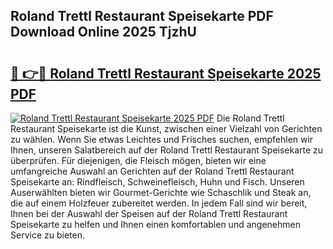 ## Roland Trettl Restaurant Speisekarte PDF Download Online 2025 TjzhU

# <h2><a href="http://gccld4n.nevu.top/?p=Roland+Trettl+Restaurant+Speisekarte">🔗 👉🔴 Roland Trettl Restaurant Speisekarte 2025 PDF</a></h2>

[![Roland Trettl Restaurant Speisekarte 2025 PDF](https://i.imgur.com/dBaPXMq.png)](http://gccld4n.nevu.top/?p=Roland+Trettl+Restaurant+Speisekarte)
Die Roland Trettl Restaurant Speisekarte ist die Kunst, zwischen einer Vielzahl von Gerichten zu wählen. Wenn Sie etwas Leichtes und Frisches suchen, empfehlen wir Ihnen, unseren Salatbereich auf der Roland Trettl Restaurant Speisekarte zu überprüfen. Für diejenigen, die Fleisch mögen, bieten wir eine umfangreiche Auswahl an Gerichten auf der Roland Trettl Restaurant Speisekarte an: Rindfleisch, Schweinefleisch, Huhn und Fisch. Unseren Auserwählten bieten wir Gourmet-Gerichte wie Schaschlik und Steak an, die auf einem Holzfeuer zubereitet werden. In jedem Fall sind wir bereit, Ihnen bei der Auswahl der Speisen auf der Roland Trettl Restaurant Speisekarte zu helfen und Ihnen einen komfortablen und angenehmen Service zu bieten.
